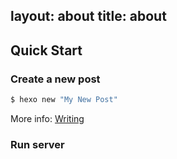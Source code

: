 layout: about
title: about
---
## Quick Start

### Create a new post

``` bash
$ hexo new "My New Post"
```

More info: [Writing](http://hexo.io/docs/writing.html)

### Run server

